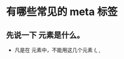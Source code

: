 # 有哪些常见的 meta 标签

## 先说一下 <meta> 元素是什么。

* 凡是在 <head> 元素中，不能用这几个元素 (<base>, <link>, <script>, <style>, <title>) 来表示的元数据，都要用 <meta> 元素来表示。

## 再说一些常见的 <meta> 元素类型。

1. <meta charset="utf-8"> // 指定字符集
2. <meta name="keywords" content=""> // 向搜索引擎说明你的网页的关键词
3. <meta name="description" content=""> // 告诉搜索引擎你的站点的主要内容
4. <meta name="author" content="你的姓名"> // 告诉搜索引擎你的站点的制作的作者
5. <meta name="viewport" content="width=device-width, initial-scale=1.0"> // 响应式页面
6. <meta http-equiv="refresh" content="3;url=https://www.mozilla.org"> //定时让网页在3秒内跳转到mozilla首页
7. <meta http-equiv="X-UA-Compatible" content="IE=edge,chrome=1"> // 如果安装了GCF (Google Chrome Frame)，则使用GCF来渲染页面 ("chrome=1"), 如果没有安装GCF，则使用最高版本的IE内核进行渲染 ("IE=edge")。